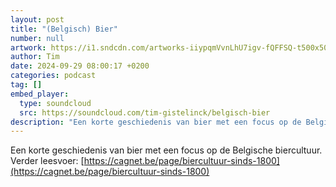 ```yaml
---
layout: post
title: "(Belgisch) Bier"
number: null
artwork: https://i1.sndcdn.com/artworks-iiypqmVvnLhU7igv-fQFFSQ-t500x500.jpg
author: Tim
date: 2024-09-29 08:00:17 +0200
categories: podcast
tag: []
embed_player:
  type: soundcloud
  src: https://soundcloud.com/tim-gistelinck/belgisch-bier
description: "Een korte geschiedenis van bier met een focus op de Belgische biercultuur."
---
```

Een korte geschiedenis van bier met een focus op de Belgische biercultuur.
Verder leesvoer: [https://cagnet.be/page/biercultuur-sinds-1800](https://cagnet.be/page/biercultuur-sinds-1800)
